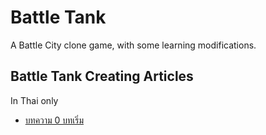 # Battle Tank

A Battle City clone game, with some learning modifications.

## Battle Tank Creating Articles

In Thai only

* [บทความ 0 บทเริ่ม](./Battle%20Docs/00.md)

